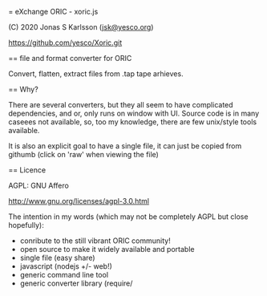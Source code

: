 = eXchange ORIC - xoric.js

(C) 2020 Jonas S Karlsson (jsk@yesco.org)

https://github.com/yesco/Xoric.git

== file and format converter for ORIC

Convert, flatten, extract files from .tap tape arhieves.

== Why?

There are several converters, but they all seem to have complicated dependencies, and or, only runs on window with UI. Source code is in many caseees not available, so, too my knowledge, there are few unix/style tools available.

It is also an explicit goal to have a single file, it can just be copied from githumb (click on 'raw' when viewing the file)

== Licence

AGPL: GNU Affero

http://www.gnu.org/licenses/agpl-3.0.html

The intention in my words (which may not be completely AGPL but close hopefully):

- conribute to the still vibrant ORIC community!
- open source to make it widely available and portable
- single file (easy share)
- javascript (nodejs +/- web!)
- generic command line tool
- generic converter library (require/<script>)
- please share back changes to the tool, if modified, contributions welcome
- fun, fun, and more fun!
- *NOTE:* AGPL *does* require changes to the tool/file to be contributed back (shared) even if running as web-service and not distributing (major diff from GPL).

== Dependencies

It only depends on node(js), and only uses require('fs').

= description

   node xoric -h	# gives ==>
   
<pre>
eXchange ORIC - xoric.js
          eXchange ORIC - xoric.js

 (C) 2020 Jonas S Karlsson (jsk@yesco.org)

    file and format converter for ORIC

==========================================
Usage: node xoric.js FMTLIST FILE ...
 
-h	print help to stderr
-dDIR	change default directory (OUT)
-oNAME	new name for last file
-ONAME	output all (tap?) to one file
        (if "xoric DIR/* -ODIR.tap" remove DIR from file names_
-q	quiet, no info output on stderr
-v      more verbose (default 1)
-v -v ... even more (up to 3/4)

FUNCTIONS

 (lowercase works fine too...)
 
- BAS2BAC: convert from BASs to BAC (tokenized)
- BAC2BAS: convert from BAC to BAS (text from tokenized)
- TXT2NUM: convert from TXT to NUM (number lines of plaintext! == poor mans ORIC text editor? 'UNM' to undo)
- TXT2HEX: convert TXT to HEX
- TXT2B64: convert TXT to B64
- TAP2DIR: list meta info from TAP files as DIR (actually just prints JSON-haha!)
- TAP2NEW: extract NEW files from .tap-file in OUT directory (-dDIR)
- TAP2NEW: extract files from several .tap-files
- TAP2TAP: extract files from several .tap-files and put together in one tap file! (ok, easier to just concatenate files yourself..., lol)
- RAW2TAP: convert a bunch of files (DIR/* ?) to a single .tap-file

CAVEAT
  totally untested on actual ORIC ;-)

  feel free to send patches!

FILE
  filename (oric accepts upto 15 chars)

  FOO		- file to read from
  FOO.BAS,AUTO  - mark it to be AUTO loaded
		  (if written out/.tap)
  foo.o,A4#300	- load machine code in page 3
  foo.o,AUTO,A. - -"-, and mark it to be called
  big.txt,A..,E. - if E-A+1 < len(big.txt) trunc!

 (Note: file names are created with ,AUTO,E.. etc if needed (not basic) when extracted from .tap-files)
 (Note: 'EMPTYEMPTYEMPTY' is used instead of '' when creating files; it's also converted to '' when creating .tap-file)

FMTLIST
  comma(or 2)-separated list formats:

  (input/outout)
    raw = byte array
    hex = hexify bytes in
    b64 = base64 encoding
    txt = string
    bas = string
    bac = ORIC BASIC tokenized
    tap = ORIC .tap (archieve)
    fil = fil(e) object (as below)
    new = create new files (from tap)

  (specific for output)
    dir = [fil, ...] ('json' output from tap)
    new = create new files (from tap)
    num = string (NUMber text lines, see -n)
    unm = string (UNuMber text lines)

  (unsupported)
    dir = [fil, ...]

EXAMPLES
  (default prints to stdout)

  (hex and b64 (base64))
node xoric txt2hex dump.mem > dump.hex # hexdump
node xoric hex2txt dump.hex > dump.mem # 'unhex
node xoric txt2hex dump.hex > dump.2hx # 2xhex

  (NOP)
node xoric hex2hex fil
node xoric XXX2XXX fil

  (make .tap)
node xoric txt2tap a b c > abc.tap   # tap-archieve
node xoric txt2tap a b c -Oabc.tap # tap-archieve
node xoric tap2dir a b c     # "json" dir list
node xoric tap2txt abc.tap   # print a b c stdout
node xoric tap2new           # create files OUT/a OUT/b OUT/c
node xoric tap2new -Dtmp     # create files tmp/a tmp/b tmp/c

  (merge .tap archieves)
node xoric tap2tap a.tap b.tap -Oa.tap

  (make tap from directory)
node xoric Games/* -OGamees.tap" # remove 'Games'rom file names

---
Usage: node xoric.js FMTLIST FILE ...
</pre>



